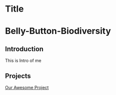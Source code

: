 # Title

<h1>Belly-Button-Biodiversity</h1>

## Introduction

This is Intro of me

## Projects

[Our Awesome Project](https://github.com/Coder11112014/Plot.ly-challange)

